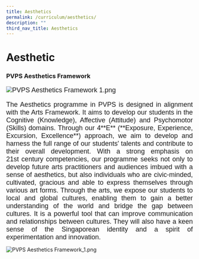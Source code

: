 ```yaml
---
title: Aesthetics
permalink: /curriculum/aesthetics/
description: ""
third_nav_title: Aesthetics
---
```

# Aesthetic
### PVPS Aesthetics Framework

<font face="arial, sans-serif" size="4">

![PVPS Aesthetics Framework 1.png](https://parkviewpri.moe.edu.sg/qql/slot/u177/2023/Curriculum/Aesthetics/PVPS%20Aesthetics%20Framework%201.png)

<p align="justify"> 
The Aesthetics programme in PVPS is designed in alignment with the Arts Framework. It aims to develop our students in the Cognitive (Knowledge), Affective (Attitude) and Psychomotor (Skills) domains. Through our 4**E** (**Exposure, Experience, Excursion, Excellence**) approach, we aim to develop and harness the full range of our students' talents and contribute to their overall development. With a strong emphasis on 21st century competencies, our programme seeks not only to develop future arts practitioners and audiences imbued with a sense of aesthetics, but also individuals who are civic-minded, cultivated, gracious and able to express themselves through various art forms. Through the arts, we expose our students to local and global cultures, enabling them to gain a better understanding of the world and bridge the gap between cultures. It is a powerful tool that can improve communication and relationships between cultures. They will also have a keen sense of the Singaporean identity and a spirit of experimentation and innovation.  </font> <p>

![PVPS Aesthetics Framework_1.png](https://parkviewpri.moe.edu.sg/qql/slot/u177/2023/Curriculum/Aesthetics/PVPS%20Aesthetics%20Framework_1.png)
	
	